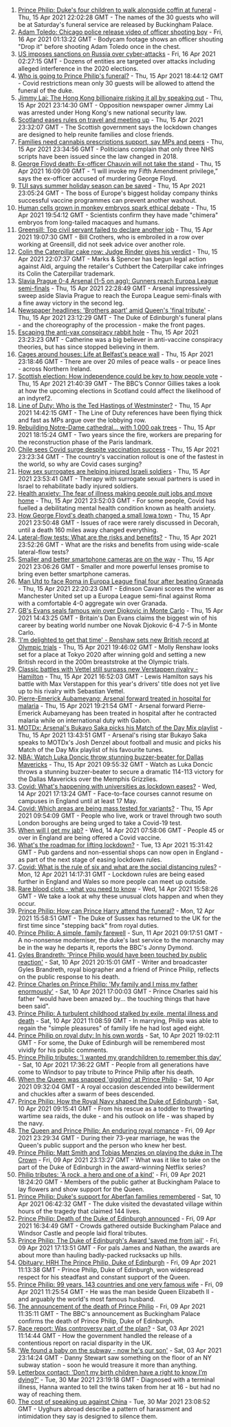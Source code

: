 1. [Prince Philip: Duke's four children to walk alongside coffin at funeral](https://www.bbc.co.uk/news/uk-56761074) - Thu, 15 Apr 2021 22:02:28 GMT - The names of the 30 guests who will be at Saturday's funeral service are released by Buckingham Palace.
2. [Adam Toledo: Chicago police release video of officer shooting boy](https://www.bbc.co.uk/news/world-us-canada-56768217) - Fri, 16 Apr 2021 01:13:22 GMT - Bodycam footage shows an officer shouting "Drop it" before shooting Adam Toledo once in the chest.
3. [US imposes sanctions on Russia over cyber-attacks](https://www.bbc.co.uk/news/technology-56755484) - Fri, 16 Apr 2021 02:27:15 GMT - Dozens of entities are targeted over attacks including alleged interference in the 2020 elections.
4. [Who is going to Prince Philip's funeral?](https://www.bbc.co.uk/news/uk-56765468) - Thu, 15 Apr 2021 18:44:12 GMT - Covid restrictions mean only 30 guests will be allowed to attend the funeral of the duke.
5. [Jimmy Lai: The Hong Kong billionaire risking it all by speaking out](https://www.bbc.co.uk/news/world-asia-china-56767127) - Thu, 15 Apr 2021 23:14:30 GMT - Opposition newspaper owner Jimmy Lai was arrested under Hong Kong's new national security law.
6. [Scotland eases rules on travel and meeting up](https://www.bbc.co.uk/news/uk-scotland-56765188) - Thu, 15 Apr 2021 23:32:07 GMT - The Scottish government says the lockdown changes are designed to help reunite families and close friends.
7. [Families need cannabis prescriptions support, say MPs and peers](https://www.bbc.co.uk/news/uk-politics-56763650) - Thu, 15 Apr 2021 23:34:56 GMT - Politicians complain that only three NHS scripts have been issued since the law changed in 2018.
8. [George Floyd death: Ex-officer Chauvin will not take the stand](https://www.bbc.co.uk/news/world-us-canada-56763599) - Thu, 15 Apr 2021 16:09:09 GMT - “I will invoke my Fifth Amendment privilege,” says the ex-officer accused of murdering George Floyd.
9. [TUI says summer holiday season can be saved](https://www.bbc.co.uk/news/business-56768270) - Thu, 15 Apr 2021 23:05:24 GMT - The boss of Europe's biggest holiday company thinks successful vaccine programmes can prevent another washout.
10. [Human cells grown in monkey embryos spark ethical debate](https://www.bbc.co.uk/news/science-environment-56767517) - Thu, 15 Apr 2021 19:54:12 GMT - Scientists confirm they have made "chimera" embryos from long-tailed macaques and humans.
11. [Greensill: Top civil servant failed to declare another job](https://www.bbc.co.uk/news/uk-politics-56763652) - Thu, 15 Apr 2021 19:07:30 GMT - Bill Crothers, who is embroiled in a row over working at Greensill, did not seek advice over another role.
12. [Colin the Caterpillar cake row: Judge Rinder gives his verdict](https://www.bbc.co.uk/news/business-56768197) - Thu, 15 Apr 2021 22:07:37 GMT - Marks & Spencer has begun legal action against Aldi, arguing the retailer's Cuthbert the Caterpillar cake infringes its Colin the Caterpillar trademark.
13. [Slavia Prague 0-4 Arsenal (1-5 on agg): Gunners reach Europa League semi-finals](https://www.bbc.co.uk/sport/football/56713057) - Thu, 15 Apr 2021 22:28:49 GMT - Arsenal impressively sweep aside Slavia Prague to reach the Europa League semi-finals with a fine away victory in the second leg.
14. [Newspaper headlines: 'Brothers apart' amid Queen's 'final tribute'](https://www.bbc.co.uk/news/blogs-the-papers-56768066) - Thu, 15 Apr 2021 23:12:29 GMT - The Duke of Edinburgh's funeral plans - and the choreography of the procession - make the front pages.
15. [Escaping the anti-vax conspiracy rabbit hole](https://www.bbc.co.uk/news/uk-56762061) - Thu, 15 Apr 2021 23:23:23 GMT - Catherine was a big believer in anti-vaccine conspiracy theories, but has since stopped believing in them.
16. [Cages around houses: Life at Belfast's peace wall](https://www.bbc.co.uk/news/uk-northern-ireland-56765168) - Thu, 15 Apr 2021 23:18:46 GMT - There are over 20 miles of peace walls - or peace lines - across Northern Ireland.
17. [Scottish election: How independence could be key to how people vote](https://www.bbc.co.uk/news/uk-scotland-56748634) - Thu, 15 Apr 2021 21:40:39 GMT - The BBC’s Connor Gillies takes a look at how the upcoming elections in Scotland could affect the likelihood of an indyref2.
18. [Line of Duty: Who is the Ted Hastings of Westminster?](https://www.bbc.co.uk/news/uk-politics-56759634) - Thu, 15 Apr 2021 14:42:15 GMT - The Line of Duty references have been flying thick and fast as MPs argue over the lobbying row.
19. [Rebuilding Notre-Dame cathedral... with 1,000 oak trees](https://www.bbc.co.uk/news/world-europe-56761834) - Thu, 15 Apr 2021 18:15:24 GMT - Two years since the fire, workers are preparing for the reconstruction phase of the Paris landmark.
20. [Chile sees Covid surge despite vaccination success](https://www.bbc.co.uk/news/world-latin-america-56731801) - Thu, 15 Apr 2021 23:23:34 GMT - The country's vaccination rollout is one of the fastest in the world, so why are Covid cases surging?
21. [How sex surrogates are helping injured Israeli soldiers](https://www.bbc.co.uk/news/stories-56737828) - Thu, 15 Apr 2021 23:53:41 GMT - Therapy with surrogate sexual partners is used in Israel to rehabilitate badly injured soldiers.
22. [Health anxiety: The fear of illness making people quit jobs and move home](https://www.bbc.co.uk/news/disability-56591440) - Thu, 15 Apr 2021 23:52:03 GMT - For some people, Covid has fuelled a debilitating mental health condition known as health anxiety.
23. [How George Floyd's death changed a small Iowa town](https://www.bbc.co.uk/news/world-us-canada-56726028) - Thu, 15 Apr 2021 23:50:48 GMT - Issues of race were rarely discussed in Decorah, until a death 160 miles away changed everything.
24. [Lateral-flow tests: What are the risks and benefits?](https://www.bbc.co.uk/news/56675624) - Thu, 15 Apr 2021 23:52:26 GMT - What are the risks and benefits from using wide-scale lateral-flow tests?
25. [Smaller and better smartphone cameras are on the way](https://www.bbc.co.uk/news/business-56237991) - Thu, 15 Apr 2021 23:06:26 GMT - Smaller and more powerful lenses promise to bring even better smartphone cameras.
26. [Man Utd to face Roma in Europa League final four after beating Granada](https://www.bbc.co.uk/sport/football/56713064) - Thu, 15 Apr 2021 22:20:23 GMT - Edinson Cavani scores the winner as Manchester United set up a Europa League semi-final against Roma with a comfortable 4-0 aggregate win over Granada.
27. [GB's Evans seals famous win over Djokovic in Monte Carlo](https://www.bbc.co.uk/sport/tennis/56761294) - Thu, 15 Apr 2021 14:43:25 GMT - Britain's Dan Evans claims the biggest win of his career by beating world number one Novak Djokovic 6-4 7-5 in Monte Carlo.
28. ['I'm delighted to get that time' - Renshaw sets new British record at Olympic trials](https://www.bbc.co.uk/sport/swimming/56767777) - Thu, 15 Apr 2021 19:46:02 GMT - Molly Renshaw looks set for a place at Tokyo 2020 after winning gold and setting a new British record in the 200m breaststroke at the Olympic trials.
29. [Classic battles with Vettel still surpass new Verstappen rivalry - Hamilton](https://www.bbc.co.uk/sport/formula1/56765731) - Thu, 15 Apr 2021 16:52:03 GMT - Lewis Hamilton says his battle with Max Verstappen for this year's drivers' title does not yet live up to his rivalry with Sebastian Vettel.
30. [Pierre-Emerick Aubameyang: Arsenal forward treated in hospital for malaria](https://www.bbc.co.uk/sport/football/56767566) - Thu, 15 Apr 2021 19:21:54 GMT - Arsenal forward Pierre-Emerick Aubameyang has been treated in hospital after he contracted malaria while on international duty with Gabon.
31. [MOTDx: Arsenal's Bukayo Saka picks his Match of the Day Mix playlist](https://www.bbc.co.uk/sport/av/football/56763439) - Thu, 15 Apr 2021 13:43:51 GMT - Arsenal's rising star Bukayo Saka speaks to MOTDx's Josh Denzel about football and music and picks his Match of the Day Mix playlist of his favourite tunes.
32. [NBA: Watch Luka Doncic throw stunning buzzer-beater for Dallas Mavericks](https://www.bbc.co.uk/sport/av/basketball/56758416) - Thu, 15 Apr 2021 09:55:32 GMT - Watch as Luka Doncic throws a stunning buzzer-beater to secure a dramatic 114-113 victory for the Dallas Mavericks over the Memphis Grizzlies.
33. [Covid: What's happening with universities as lockdown eases?](https://www.bbc.co.uk/news/explainers-52753913) - Wed, 14 Apr 2021 17:13:24 GMT - Face-to-face courses cannot resume on campuses in England until at least 17 May.
34. [Covid: Which areas are being mass tested for variants?](https://www.bbc.co.uk/news/explainers-54872039) - Thu, 15 Apr 2021 09:54:09 GMT - People who live, work or travel through two south London boroughs are being urged to take a Covid-19 test.
35. [When will I get my jab?](https://www.bbc.co.uk/news/health-55045639) - Wed, 14 Apr 2021 07:58:06 GMT - People 45 or over in England are being offered a Covid vaccine.
36. [What's the roadmap for lifting lockdown?](https://www.bbc.co.uk/news/explainers-52530518) - Tue, 13 Apr 2021 15:31:42 GMT - Pub gardens and non-essential shops can now open in England - as part of the next stage of easing lockdown rules.
37. [Covid: What is the rule of six and what are the social distancing rules?](https://www.bbc.co.uk/news/uk-51506729) - Mon, 12 Apr 2021 14:17:31 GMT - Lockdown rules are being eased further in England and Wales so more people can meet up outside.
38. [Rare blood clots - what you need to know](https://www.bbc.co.uk/news/health-56674796) - Wed, 14 Apr 2021 15:58:26 GMT - We take a look at why these unusual clots happen and when they occur.
39. [Prince Philip: How can Prince Harry attend the funeral?](https://www.bbc.co.uk/news/uk-56709506) - Mon, 12 Apr 2021 15:58:51 GMT - The Duke of Sussex has returned to the UK for the first time since "stepping back" from royal duties.
40. [Prince Philip: A simple, family farewell](https://www.bbc.co.uk/news/56708741) - Sun, 11 Apr 2021 09:17:51 GMT - A no-nonsense moderniser, the duke's last service to the monarchy may be in the way he departs it, reports the BBC's Jonny Dymond.
41. [Gyles Brandreth: 'Prince Philip would have been touched by public reaction'](https://www.bbc.co.uk/news/uk-56703415) - Sat, 10 Apr 2021 20:15:01 GMT - Writer and broadcaster Gyles Brandreth, royal biographer and a friend of Prince Philip, reflects on the public response to his death.
42. [Prince Charles on Prince Philip: 'My family and I miss my father enormously'](https://www.bbc.co.uk/news/uk-56704809) - Sat, 10 Apr 2021 17:00:03 GMT - Prince Charles said his father "would have been amazed by... the touching things that have been said".
43. [Prince Philip: A turbulent childhood stalked by exile, mental illness and death](https://www.bbc.co.uk/news/uk-56690270) - Sat, 10 Apr 2021 11:08:59 GMT - In marrying, Philip was able to regain the "simple pleasures" of family life he had lost aged eight.
44. [Prince Philip on royal duty: In his own words](https://www.bbc.co.uk/news/uk-42003216) - Sat, 10 Apr 2021 19:02:11 GMT - For some, the Duke of Edinburgh will be remembered most vividly for his public comments.
45. [Prince Philip tributes: 'I wanted my grandchildren to remember this day'](https://www.bbc.co.uk/news/uk-56703427) - Sat, 10 Apr 2021 17:36:22 GMT - People from all generations have come to Windsor to pay tribute to Prince Philip after his death.
46. [When the Queen was snapped 'giggling' at Prince Philip](https://www.bbc.co.uk/news/in-pictures-56242398) - Sat, 10 Apr 2021 09:32:04 GMT - A royal occasion descended into bewilderment and chuckles after a swarm of bees descended.
47. [Prince Philip: How the Royal Navy shaped the Duke of Edinburgh](https://www.bbc.co.uk/news/uk-10266717) - Sat, 10 Apr 2021 09:15:41 GMT - From his rescue as a toddler to thwarting wartime sea raids, the duke - and his outlook on life - was shaped by the navy.
48. [The Queen and Prince Philip: An enduring royal romance](https://www.bbc.co.uk/news/uk-56252745) - Fri, 09 Apr 2021 23:29:34 GMT - During their 73-year marriage, he was the Queen's public support and the person who knew her best.
49. [Prince Philip: Matt Smith and Tobias Menzies on playing the duke in The Crown](https://www.bbc.co.uk/news/entertainment-arts-56168336) - Fri, 09 Apr 2021 23:13:27 GMT - What was it like to take on the part of the Duke of Edinburgh in the award-winning Netflix series?
50. [Philip tributes: 'A rock, a hero and one of a kind'](https://www.bbc.co.uk/news/uk-56695307) - Fri, 09 Apr 2021 18:24:20 GMT - Members of the public gather at Buckingham Palace to lay flowers and show support for the Queen.
51. [Prince Philip: Duke's support for Aberfan families remembered](https://www.bbc.co.uk/news/uk-wales-44971042) - Sat, 10 Apr 2021 06:42:32 GMT - The duke visited the devastated village within hours of the tragedy that claimed 144 lives.
52. [Prince Philip: Death of the Duke of Edinburgh announced](https://www.bbc.co.uk/news/in-pictures-56692965) - Fri, 09 Apr 2021 16:34:49 GMT - Crowds gathered outside Buckingham Palace and Windsor Castle and people laid floral tributes.
53. [Prince Philip: The Duke of Edinburgh's Award 'saved me from jail'](https://www.bbc.co.uk/news/uk-56301207) - Fri, 09 Apr 2021 17:13:51 GMT - For pals James and Nathan, the awards are about more than hauling badly-packed rucksacks up hills.
54. [Obituary: HRH The Prince Philip, Duke of Edinburgh](https://www.bbc.co.uk/news/uk-10224525) - Fri, 09 Apr 2021 11:13:38 GMT - Prince Philip, Duke of Edinburgh, won widespread respect for his steadfast and constant support of the Queen.
55. [Prince Philip: 99 years, 143 countries and one very famous wife](https://www.bbc.co.uk/news/uk-42651950) - Fri, 09 Apr 2021 11:25:54 GMT - He was the man beside Queen Elizabeth II - and arguably the world's most famous husband.
56. [The announcement of the death of Prince Philip](https://www.bbc.co.uk/news/uk-21927210) - Fri, 09 Apr 2021 11:35:11 GMT - The BBC's announcement as Buckingham Palace confirms the death of Prince Philip, Duke of Edinburgh.
57. [Race report: Was controversy part of the plan?](https://www.bbc.co.uk/news/uk-politics-56578839) - Sat, 03 Apr 2021 11:14:44 GMT - How the government handled the release of a contentious report on racial disparity in the UK.
58. ['We found a baby on the subway - now he's our son'](https://www.bbc.co.uk/news/stories-56409764) - Sat, 03 Apr 2021 23:14:24 GMT - Danny Stewart saw something on the floor of an NY subway station - soon he would treasure it more than anything.
59. [Letterbox contact: ‘Don’t my birth children have a right to know I’m dying?'](https://www.bbc.co.uk/news/stories-56576285) - Tue, 30 Mar 2021 23:19:18 GMT - Diagnosed with a terminal illness, Hanna wanted to tell the twins taken from her at 16 - but had no way of reaching them.
60. [The cost of speaking up against China](https://www.bbc.co.uk/news/world-asia-china-56563449) - Tue, 30 Mar 2021 23:08:52 GMT - Uyghurs abroad describe a pattern of harassment and intimidation they say is designed to silence them.
